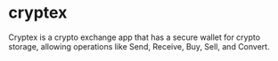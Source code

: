 # cryptex
Cryptex is a crypto exchange app that has a secure wallet for crypto storage, allowing operations like Send, Receive, Buy, Sell, and Convert.
